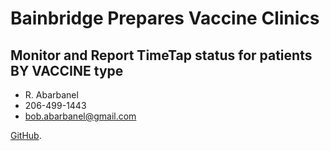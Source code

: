 # Bainbridge Prepares Vaccine Clinics
## Monitor and Report TimeTap status for patients BY VACCINE type

- R. Abarbanel
- 206-499-1443
- bob.abarbanel@gmail.com



[GitHub](https://github.com/bobabarbanel/byvac.git).
